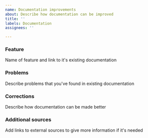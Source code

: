 ```yaml
---
name: Documentation improvements
about: Describe how documentation can be improved
title: ''
labels: Documentation
assignees: ''

---
```


### Feature
Name of feature and link to it's existing documentation

### Problems
Describe problems that you've found in existing documentation

### Corrections
Describe how documentation can be made better

### Additional sources
Add links to external sources to give more information if it's needed
